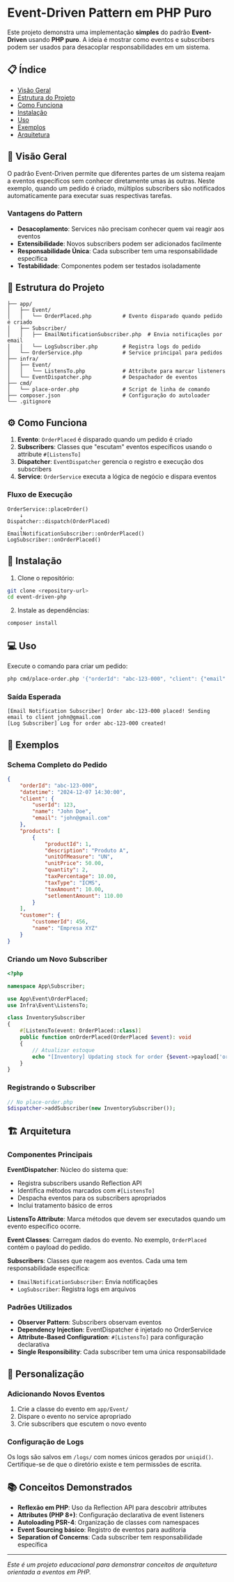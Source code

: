# Event-Driven Pattern em PHP Puro

Este projeto demonstra uma implementação **simples** do padrão **Event-Driven** usando **PHP puro**. A ideia é mostrar como eventos e subscribers podem ser usados para desacoplar responsabilidades em um sistema.

## 📋 Índice

- [Visão Geral](#visão-geral)
- [Estrutura do Projeto](#estrutura-do-projeto)
- [Como Funciona](#como-funciona)
- [Instalação](#instalação)
- [Uso](#uso)
- [Exemplos](#exemplos)
- [Arquitetura](#arquitetura)

## 🎯 Visão Geral

O padrão Event-Driven permite que diferentes partes de um sistema reajam a eventos específicos sem conhecer diretamente umas às outras. Neste exemplo, quando um pedido é criado, múltiplos subscribers são notificados automaticamente para executar suas respectivas tarefas.

### Vantagens do Pattern

- **Desacoplamento**: Services não precisam conhecer quem vai reagir aos eventos
- **Extensibilidade**: Novos subscribers podem ser adicionados facilmente
- **Responsabilidade Única**: Cada subscriber tem uma responsabilidade específica
- **Testabilidade**: Componentes podem ser testados isoladamente

## 📁 Estrutura do Projeto

```
├── app/
│   ├── Event/
│   │   └── OrderPlaced.php          # Evento disparado quando pedido é criado
│   ├── Subscriber/
│   │   ├── EmailNotificationSubscriber.php  # Envia notificações por email
│   │   └── LogSubscriber.php        # Registra logs do pedido
│   └── OrderService.php             # Service principal para pedidos
├── infra/
│   ├── Event/
│   │   └── ListensTo.php            # Attribute para marcar listeners
│   └── EventDispatcher.php          # Despachador de eventos
├── cmd/
│   └── place-order.php              # Script de linha de comando
├── composer.json                    # Configuração do autoloader
└── .gitignore
```

## ⚙️ Como Funciona

1. **Evento**: `OrderPlaced` é disparado quando um pedido é criado
2. **Subscribers**: Classes que "escutam" eventos específicos usando o attribute `#[ListensTo]`
3. **Dispatcher**: `EventDispatcher` gerencia o registro e execução dos subscribers
4. **Service**: `OrderService` executa a lógica de negócio e dispara eventos

### Fluxo de Execução

```
OrderService::placeOrder()
    ↓
Dispatcher::dispatch(OrderPlaced)
    ↓
EmailNotificationSubscriber::onOrderPlaced()
LogSubscriber::onOrderPlaced()
```

## 🚀 Instalação

1. Clone o repositório:
```bash
git clone <repository-url>
cd event-driven-php
```

2. Instale as dependências:
```bash
composer install
```

## 💻 Uso

Execute o comando para criar um pedido:

```bash
php cmd/place-order.php '{"orderId": "abc-123-000", "client": {"email": "john@gmail.com"}}'
```

### Saída Esperada

```
[Email Notification Subscriber] Order abc-123-000 placed! Sending email to client john@gmail.com
[Log Subscriber] Log for order abc-123-000 created!
```

## 📝 Exemplos

### Schema Completo do Pedido

```json
{
    "orderId": "abc-123-000",
    "datetime": "2024-12-07 14:30:00",
    "client": {
        "userId": 123,
        "name": "John Doe",
        "email": "john@gmail.com"
    },
    "products": [
        {
            "productId": 1,
            "description": "Produto A",
            "unitOfMeasure": "UN",
            "unitPrice": 50.00,
            "quantity": 2,
            "taxPercentage": 10.00,
            "taxType": "ICMS",
            "taxAmount": 10.00,
            "setlementAmount": 110.00
        }
    ],
    "customer": {
        "customerId": 456,
        "name": "Empresa XYZ"
    }
}
```

### Criando um Novo Subscriber

```php
<?php

namespace App\Subscriber;

use App\Event\OrderPlaced;
use Infra\Event\ListensTo;

class InventorySubscriber
{
    #[ListensTo(event: OrderPlaced::class)]
    public function onOrderPlaced(OrderPlaced $event): void
    {
        // Atualizar estoque
        echo "[Inventory] Updating stock for order {$event->payload['orderId']}\n";
    }
}
```

### Registrando o Subscriber

```php
// No place-order.php
$dispatcher->addSubscriber(new InventorySubscriber());
```

## 🏗️ Arquitetura

### Componentes Principais

**EventDispatcher**: Núcleo do sistema que:
- Registra subscribers usando Reflection API
- Identifica métodos marcados com `#[ListensTo]`
- Despacha eventos para os subscribers apropriados
- Inclui tratamento básico de erros

**ListensTo Attribute**: Marca métodos que devem ser executados quando um evento específico ocorre.

**Event Classes**: Carregam dados do evento. No exemplo, `OrderPlaced` contém o payload do pedido.

**Subscribers**: Classes que reagem aos eventos. Cada uma tem responsabilidade específica:
- `EmailNotificationSubscriber`: Envia notificações
- `LogSubscriber`: Registra logs em arquivos

### Padrões Utilizados

- **Observer Pattern**: Subscribers observam eventos
- **Dependency Injection**: EventDispatcher é injetado no OrderService
- **Attribute-Based Configuration**: `#[ListensTo]` para configuração declarativa
- **Single Responsibility**: Cada subscriber tem uma única responsabilidade

## 🔧 Personalização

### Adicionando Novos Eventos

1. Crie a classe do evento em `app/Event/`
2. Dispare o evento no service apropriado
3. Crie subscribers que escutem o novo evento

### Configuração de Logs

Os logs são salvos em `/logs/` com nomes únicos gerados por `uniqid()`. Certifique-se de que o diretório existe e tem permissões de escrita.

## 📚 Conceitos Demonstrados

- **Reflexão em PHP**: Uso da Reflection API para descobrir attributes
- **Attributes (PHP 8+)**: Configuração declarativa de event listeners
- **Autoloading PSR-4**: Organização de classes com namespaces
- **Event Sourcing básico**: Registro de eventos para auditoria
- **Separation of Concerns**: Cada subscriber tem responsabilidade específica

---

*Este é um projeto educacional para demonstrar conceitos de arquitetura orientada a eventos em PHP.*